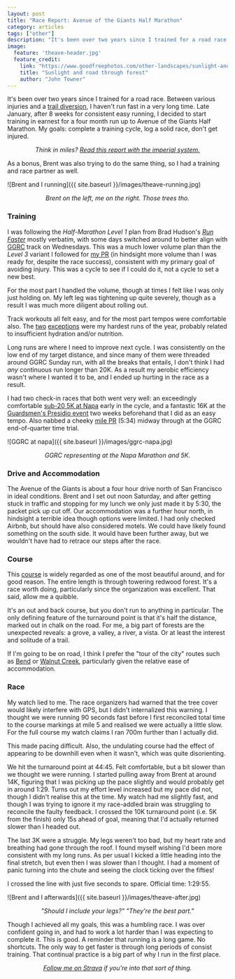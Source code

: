 ```yaml
---
layout: post
title: "Race Report: Avenue of the Giants Half Marathon"
category: articles
tags: ["other"]
description: "It's been over two years since I trained for a road race. Between various injuries and a trail diversion, I haven't run fast in a very long time."
image:
  feature: 'theave-header.jpg'
  feature_credit:
    link: "https://www.goodfreephotos.com/other-landscapes/sunlight-and-road-through-the-forest.jpg.php"
    title: "Sunlight and road through forest"
    author: "John Towner"
---
```


It's been over two years since I trained for a road race. Between various
injuries and a [trail
diversion](/articles/race-report-north-face-50-mile.html), I haven't run fast
in a very long time.  Late January, after 8 weeks for consistent easy running,
I decided to start training in earnest for a four month run up to Avenue of the
Giants Half Marathon. My goals: complete a training cycle, log a solid race,
don't get injured.

<center><em>
<span data-alt="Think in kays?">Think in miles?</span> <a data-alt-href="?" href="?imperial=true">Read this report with the <span data-alt="metric">imperial</span> system.</a>
</em></center>

<p />

As a bonus, Brent was also trying to do the same thing, so I had a training and
race partner as well.

![Brent and I running]({{ site.baseurl }}/images/theave-running.jpg)
<center><em>Brent on the left, me on the right. Those trees tho.</em></center>

<p />

### Training

I was following the _Half-Marathon Level 1_ plan from Brad Hudson's [_Run
Faster_](https://www.amazon.com/dp/B001ANYD3Q/) mostly verbatim, with some days
switched around to better align with [GGRC](http://goldengaterunningclub.org/)
track on Wednesdays. This was a much lower volume plan than the _Level 3_
variant I followed for [my PR](/articles//race-report-walnut-creek-half.html)
(in hindsight more volume than I was ready for, despite the race success),
consistent with my primary goal of avoiding injury. This was a cycle to see if
I could do it, not a cycle to set a new best.

For the most part I handled the volume, though at times I felt like I was only
just holding on. My left leg was tightening up quite severely, though as a
result I was much more diligent about rolling out.

Track workouts all felt easy, and for the most part tempos were comfortable
also. The [two](https://www.strava.com/activities/1456577035/overview) [exceptions](https://www.strava.com/activities/1495036189/overview) were my hardest runs of the year, probably related to
insufficient hydration and/or nutrition.

Long runs are where I need to improve next cycle. I was consistently on the low
end of my target distance, and since many of them were threaded around GGRC
Sunday run, with all the breaks that entails, I don't think I had _any_
continuous run longer than 20K. As a result my aerobic efficiency wasn't where
I wanted it to be, and I ended up hurting in the race as a result.

I had two check-in races that both went very well: an exceedingly comfortable
[sub-20 5K at Napa](https://www.strava.com/activities/1436221460) early in the cycle, and a fantastic <span
data-alt="10mi">16K</span> at the [Guardsmen's Presidio event](https://www.strava.com/activities/1525946687/overview) two weeks
beforehand that I did as an easy tempo. Also nabbed a cheeky [mile PR](https://www.strava.com/activities/1477373729/overview) (5:34)
midway through at the GGRC end-of-quarter time trial.

![GGRC at napa]({{ site.baseurl }}/images/ggrc-napa.jpg)
<center><em>GGRC representing at the Napa Marathon and 5K.</em></center>

<p />

### Drive and Accommodation

The Avenue of the Giants is about a four hour drive north of San Francisco in
ideal conditions.  Brent and I set out noon Saturday, and after getting stuck
in traffic and stopping for my lunch we only just made it by 5:30, the packet
pick up cut off. Our accommodation was a further hour north, in hindsight a
terrible idea though options were limited. I had only checked Airbnb, but
should have also considered motels. We could have likely found something on the
south side. It would have been further away, but we wouldn't have had to
retrace our steps after the race.

### Course

This [course](https://www.strava.com/activities/1554214051/overview) is widely
regarded as one of the most beautiful around, and for good reason. The entire
length is through towering redwood forest. It's a race worth doing,
particularly since the organization was excellent. That said, allow me a
quibble.

It's an out and back course, but you don't run to anything in particular. The
only defining feature of the turnaround point is that it's half the distance,
marked out in chalk on the road. For me, a big part of forests are the
unexpected reveals: a grove, a valley, a river, a vista. Or at least the
interest and solitude of a trail.

If I'm going to be on road, I think I prefer the "tour of the city" routes such
as [Bend](/articles/race-report-bend-half.html) or [Walnut
Creek](/articles/race-report-walnut-creek-half.html), particularly given the
relative ease of accommodation.

### Race

My watch lied to me. The race organizers had warned that the tree cover would
likely interfere with GPS, but I didn't internalized this warning. I thought we
were running 90 seconds fast before I first reconciled total time to the course
markings at mile 5 and realised we were actually a little slow. For the full
course my watch claims I ran <span data-alt="half a mile">700m</span> further than I actually did.

This made pacing difficult. Also, the undulating course had the effect of
appearing to be downhill even when it wasn't, which was quite disorienting.

We hit the turnaround point at 44:45. Felt comfortable, but a bit slower than
we thought we were running. I started pulling away from Brent at around <span data-alt="mile 9">14K</span>,
figuring that I was picking up the pace slightly and would probably get in
around 1:29. Turns out my effort level increased but my pace did not, though I didn't realise this at the time. My
watch had me slightly fast, and though I was trying to ignore it my race-addled
brain was struggling to reconcile the faulty feedback. I crossed the 10K
turnaround point (i.e. 5K from the finish) only 15s ahead of goal, meaning that
I'd actually returned slower than I headed out.

The last <span data-alt="two miles">3K</span> were a struggle. My legs weren't
too bad, but my heart rate and breathing had gone through the roof. I found
myself wishing I'd been more consistent with my long runs. As per usual I
kicked a little heading into the final stretch, but even then I was slower than
I thought. I had a moment of panic turning into the chute and seeing the clock
ticking over the fifties!

I crossed the line with just five seconds to spare. Official time: 1:29:55.

![Brent and I afterwards]({{ site.baseurl }}/images/theave-after.jpg)
<center><em>"Should I include your legs?" "They're the best part."</em></center>

<p />

Though I achieved all my goals, this was a humbling race. I was over confident
going in, and had to work a lot harder than I was expecting to complete it.
This is good. A reminder that running is a long game. No shortcuts. The only
way to get faster is through long periods of consist training. That continual
practice is a big part of why I run in the first place.

<center><em><a href="https://www.strava.com/athletes/276401">Follow me on Strava</a> if you're into that sort of thing.</em></center>
